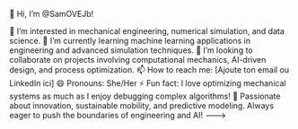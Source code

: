 👋 Hi, I’m @SamOVEJb!

👀 I’m interested in mechanical engineering, numerical simulation, and data science.
🌱 I’m currently learning machine learning applications in engineering and advanced simulation techniques.
💞️ I’m looking to collaborate on projects involving computational mechanics, AI-driven design, and process optimization.
📫 How to reach me: [Ajoute ton email ou LinkedIn ici]
😄 Pronouns: She/Her
⚡ Fun fact: I love optimizing mechanical systems as much as I enjoy debugging complex algorithms!
🚀 Passionate about innovation, sustainable mobility, and predictive modeling. Always eager to push the boundaries of engineering and AI!
--->
